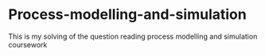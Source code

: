 # Process-modelling-and-simulation
This is my solving of the question reading process modelling and simulation coursework
